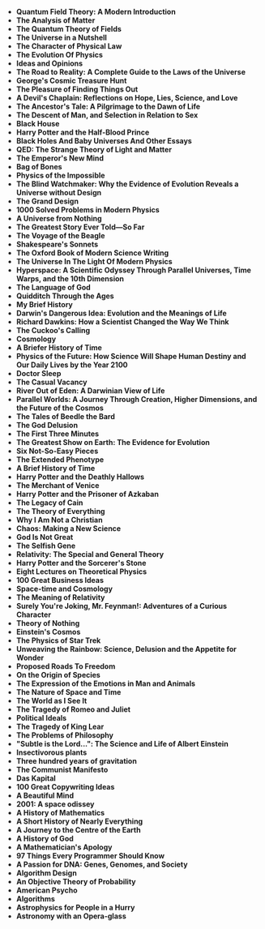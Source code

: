 <ul>

                             
 <li><b><a target="_blank" href="https://github.com/manjunath5496/Most-Popular-Books/blob/master/pop(1).pdf" style="text-decoration:none;">Quantum Field Theory: A Modern Introduction </a></b></li>
 <li><b><a target="_blank" href="https://github.com/manjunath5496/Most-Popular-Books/blob/master/pop(2).pdf" style="text-decoration:none;">The Analysis of Matter  </a></b></li>
<li><b><a target="_blank" href="https://github.com/manjunath5496/Most-Popular-Books/blob/master/pop(3).pdf" style="text-decoration:none;">The Quantum Theory of Fields</a></b></li>
 <li><b><a target="_blank" href="https://github.com/manjunath5496/Most-Popular-Books/blob/master/pop(4).pdf" style="text-decoration:none;">The Universe in a Nutshell</a></b></li>                              
<li><b><a target="_blank" href="https://github.com/manjunath5496/Most-Popular-Books/blob/master/pop(5).pdf" style="text-decoration:none;">The Character of Physical Law</a></b></li>
<li><b><a target="_blank" href="https://github.com/manjunath5496/Most-Popular-Books/blob/master/pop(6).pdf" style="text-decoration:none;">The Evolution Of Physics</a></b></li>
 
  <li><b><a target="_blank" href="https://github.com/manjunath5496/Most-Popular-Books/blob/master/pop(7).pdf" style="text-decoration:none;">Ideas and Opinions</a></b></li>
 <li><b><a target="_blank" href="https://github.com/manjunath5496/Most-Popular-Books/blob/master/pop(8).pdf" style="text-decoration:none;">The Road to Reality: A Complete Guide to the Laws of the Universe </a></b></li>
   <li><b><a target="_blank" href="https://github.com/manjunath5496/Most-Popular-Books/blob/master/pop(9).pdf" style="text-decoration:none;">George's Cosmic Treasure Hunt</a></b></li>                                                          
<li><b><a target="_blank" href="https://github.com/manjunath5496/Most-Popular-Books/blob/master/pop(11).pdf" style="text-decoration:none;">The Pleasure of Finding Things Out</a></b></li>
<li><b><a target="_blank" href="https://github.com/manjunath5496/Most-Popular-Books/blob/master/pop(12).pdf" style="text-decoration:none;">A Devil's Chaplain: Reflections on Hope, Lies, Science, and Love</a></b></li>
               <li><b><a target="_blank" href="https://github.com/manjunath5496/Most-Popular-Books/blob/master/pop(13).pdf" style="text-decoration:none;">The Ancestor's Tale: A Pilgrimage to the Dawn of Life</a></b></li>
               
 <li><b><a target="_blank" href="https://github.com/manjunath5496/Most-Popular-Books/blob/master/pop(14).pdf" style="text-decoration:none;">The Descent of Man, and Selection in Relation to Sex</a></b></li>              
                              
<li><b><a target="_blank" href="https://github.com/manjunath5496/Most-Popular-Books/blob/master/pop(15).pdf" style="text-decoration:none;">Black House</a></b></li>
<li><b><a target="_blank" href="https://github.com/manjunath5496/Most-Popular-Books/blob/master/pop(16).pdf" style="text-decoration:none;">Harry Potter and the Half-Blood Prince</a></b></li>

  <li><b><a target="_blank" href="https://github.com/manjunath5496/Most-Popular-Books/blob/master/pop(17).pdf" style="text-decoration:none;">Black Holes And Baby Universes And Other Essays </a></b></li>    
  
<li><b><a target="_blank" href="https://github.com/manjunath5496/Most-Popular-Books/blob/master/pop(18).pdf" style="text-decoration:none;">QED: The Strange Theory of Light and Matter </a></b></li>      

<li><b><a target="_blank" href="https://github.com/manjunath5496/Most-Popular-Books/blob/master/pop(19).pdf" style="text-decoration:none;">The Emperor's New Mind </a></b></li>
 
<li><b><a target="_blank" href="https://github.com/manjunath5496/Most-Popular-Books/blob/master/pop(20).pdf" style="text-decoration:none;">Bag of Bones </a></b></li>

<li><b><a target="_blank" href="https://github.com/manjunath5496/Most-Popular-Books/blob/master/pop(21).pdf" style="text-decoration:none;">Physics of the Impossible </a></b></li>
 
  <li><b><a target="_blank" href="https://github.com/manjunath5496/Most-Popular-Books/blob/master/pop(22).pdf" style="text-decoration:none;">The Blind Watchmaker: Why the Evidence of Evolution Reveals a Universe without Design </a></b></li>                              

  <li><b><a target="_blank" href="https://github.com/manjunath5496/Most-Popular-Books/blob/master/pop(23).pdf" style="text-decoration:none;">The Grand Design </a></b></li>
 
   <li><b><a target="_blank" href="https://github.com/manjunath5496/Most-Popular-Books/blob/master/pop(24).pdf" style="text-decoration:none;">1000 Solved Problems in Modern Physics </a></b></li>
 
   <li><b><a target="_blank" href="https://github.com/manjunath5496/Most-Popular-Books/blob/master/pop(25).pdf" style="text-decoration:none;">A Universe from Nothing </a></b></li>                              

  <li><b><a target="_blank" href="https://github.com/manjunath5496/Most-Popular-Books/blob/master/pop(26).pdf" style="text-decoration:none;">The Greatest Story Ever Told—So Far </a></b></li>
 
   <li><b><a target="_blank" href="https://github.com/manjunath5496/Most-Popular-Books/blob/master/pop(27).pdf" style="text-decoration:none;">The Voyage of the Beagle</a></b></li>
 
   <li><b><a target="_blank" href="https://github.com/manjunath5496/Most-Popular-Books/blob/master/pop(28).pdf" style="text-decoration:none;">Shakespeare's Sonnets</a></b></li>
 
   <li><b><a target="_blank" href="https://github.com/manjunath5496/Most-Popular-Books/blob/master/pop(29).pdf" style="text-decoration:none;">The Oxford Book of Modern Science Writing  </a></b></li>                              

  <li><b><a target="_blank" href="https://github.com/manjunath5496/Most-Popular-Books/blob/master/pop(30).pdf" style="text-decoration:none;">The Universe In The Light Of Modern Physics </a></b></li>
 
   <li><b><a target="_blank" href="https://github.com/manjunath5496/Most-Popular-Books/blob/master/pop(31).pdf" style="text-decoration:none;">Hyperspace: A Scientific Odyssey Through Parallel Universes, Time Warps, and the 10th Dimension </a></b></li> 
 
   <li><b><a target="_blank" href="https://github.com/manjunath5496/Most-Popular-Books/blob/master/pop(32).pdf" style="text-decoration:none;">The Language of God</a></b></li>
 
   <li><b><a target="_blank" href="https://github.com/manjunath5496/Most-Popular-Books/blob/master/pop(33).pdf" style="text-decoration:none;">Quidditch Through the Ages </a></b></li>                              

  <li><b><a target="_blank" href="https://github.com/manjunath5496/Most-Popular-Books/blob/master/pop(34).pdf" style="text-decoration:none;">My Brief History </a></b></li> 
 
  
   <li><b><a target="_blank" href="https://github.com/manjunath5496/Most-Popular-Books/blob/master/pop(35).pdf" style="text-decoration:none;">Darwin's Dangerous Idea: Evolution and the Meanings of Life</a></b></li>                              

  <li><b><a target="_blank" href="https://github.com/manjunath5496/Most-Popular-Books/blob/master/pop(36).pdf" style="text-decoration:none;">Richard Dawkins: How a Scientist Changed the Way We Think </a></b></li> 
 
 
                             
 <li><b><a target="_blank" href="https://github.com/manjunath5496/Most-Popular-Books/blob/master/pop(37).pdf" style="text-decoration:none;">The Cuckoo's Calling </a></b></li>
 <li><b><a target="_blank" href="https://github.com/manjunath5496/Most-Popular-Books/blob/master/pop(38).pdf" style="text-decoration:none;">Cosmology  </a></b></li>
<li><b><a target="_blank" href="https://github.com/manjunath5496/Most-Popular-Books/blob/master/pop(39).pdf" style="text-decoration:none;">A Briefer History of Time</a></b></li>
 <li><b><a target="_blank" href="https://github.com/manjunath5496/Most-Popular-Books/blob/master/pop(40).pdf" style="text-decoration:none;">Physics of the Future: How Science Will Shape Human Destiny and Our Daily Lives by the Year 2100</a></b></li>                              
<li><b><a target="_blank" href="https://github.com/manjunath5496/Most-Popular-Books/blob/master/pop(41).pdf" style="text-decoration:none;">Doctor Sleep</a></b></li>
<li><b><a target="_blank" href="https://github.com/manjunath5496/Most-Popular-Books/blob/master/pop(42).pdf" style="text-decoration:none;">The Casual Vacancy</a></b></li>
 
  <li><b><a target="_blank" href="https://github.com/manjunath5496/Most-Popular-Books/blob/master/pop(43).pdf" style="text-decoration:none;">River Out of Eden: A Darwinian View of Life</a></b></li>
 <li><b><a target="_blank" href="https://github.com/manjunath5496/Most-Popular-Books/blob/master/pop(44).pdf" style="text-decoration:none;">Parallel Worlds: A Journey Through Creation, Higher Dimensions, and the Future of the Cosmos </a></b></li>
   <li><b><a target="_blank" href="https://github.com/manjunath5496/Most-Popular-Books/blob/master/pop(45).pdf" style="text-decoration:none;">The Tales of Beedle the Bard</a></b></li>                                                          
<li><b><a target="_blank" href="https://github.com/manjunath5496/Most-Popular-Books/blob/master/pop(46).pdf" style="text-decoration:none;">The God Delusion</a></b></li>
<li><b><a target="_blank" href="https://github.com/manjunath5496/Most-Popular-Books/blob/master/pop(47).pdf" style="text-decoration:none;">The First Three Minutes</a></b></li>
               <li><b><a target="_blank" href="https://github.com/manjunath5496/Most-Popular-Books/blob/master/pop(48).pdf" style="text-decoration:none;">The Greatest Show on Earth: The Evidence for Evolution</a></b></li>
               
 <li><b><a target="_blank" href="https://github.com/manjunath5496/Most-Popular-Books/blob/master/pop(49).pdf" style="text-decoration:none;">Six Not-So-Easy Pieces</a></b></li>              
                              
<li><b><a target="_blank" href="https://github.com/manjunath5496/Most-Popular-Books/blob/master/pop(50).pdf" style="text-decoration:none;">The Extended Phenotype</a></b></li>
<li><b><a target="_blank" href="https://github.com/manjunath5496/Most-Popular-Books/blob/master/pop(51).pdf" style="text-decoration:none;">A Brief History of Time</a></b></li>

  <li><b><a target="_blank" href="https://github.com/manjunath5496/Most-Popular-Books/blob/master/pop(52).pdf" style="text-decoration:none;">Harry Potter and the Deathly Hallows </a></b></li>    
  
<li><b><a target="_blank" href="https://github.com/manjunath5496/Most-Popular-Books/blob/master/pop(53).pdf" style="text-decoration:none;">The Merchant of Venice </a></b></li>      

<li><b><a target="_blank" href="https://github.com/manjunath5496/Most-Popular-Books/blob/master/pop(54).pdf" style="text-decoration:none;">Harry Potter and the Prisoner of Azkaban </a></b></li>
 
<li><b><a target="_blank" href="https://github.com/manjunath5496/Most-Popular-Books/blob/master/pop(55).pdf" style="text-decoration:none;">The Legacy of Cain</a></b></li>

<li><b><a target="_blank" href="https://github.com/manjunath5496/Most-Popular-Books/blob/master/pop(56).pdf" style="text-decoration:none;">The Theory of Everything </a></b></li>
 
  <li><b><a target="_blank" href="https://github.com/manjunath5496/Most-Popular-Books/blob/master/pop(57).pdf" style="text-decoration:none;">Why I Am Not a Christian</a></b></li>                              

  <li><b><a target="_blank" href="https://github.com/manjunath5496/Most-Popular-Books/blob/master/pop(58).pdf" style="text-decoration:none;">Chaos: Making a New Science </a></b></li>
 
   <li><b><a target="_blank" href="https://github.com/manjunath5496/Most-Popular-Books/blob/master/pop(59).pdf" style="text-decoration:none;">God Is Not Great </a></b></li>
 
   <li><b><a target="_blank" href="https://github.com/manjunath5496/Most-Popular-Books/blob/master/pop(60).pdf" style="text-decoration:none;">The Selfish Gene </a></b></li>                              

  <li><b><a target="_blank" href="https://github.com/manjunath5496/Most-Popular-Books/blob/master/pop(61).pdf" style="text-decoration:none;">Relativity: The Special and General Theory </a></b></li>
 
   <li><b><a target="_blank" href="https://github.com/manjunath5496/Most-Popular-Books/blob/master/pop(62).pdf" style="text-decoration:none;">Harry Potter and the Sorcerer's Stone</a></b></li>
 
   <li><b><a target="_blank" href="https://github.com/manjunath5496/Most-Popular-Books/blob/master/pop(63).pdf" style="text-decoration:none;">Eight Lectures on Theoretical Physics</a></b></li>
 
   <li><b><a target="_blank" href="https://github.com/manjunath5496/Most-Popular-Books/blob/master/pop(64).pdf" style="text-decoration:none;">100 Great Business Ideas  </a></b></li>                              

  <li><b><a target="_blank" href="https://github.com/manjunath5496/Most-Popular-Books/blob/master/pop(65).pdf" style="text-decoration:none;">Space-time and Cosmology </a></b></li>
 
   <li><b><a target="_blank" href="https://github.com/manjunath5496/Most-Popular-Books/blob/master/pop(66).pdf" style="text-decoration:none;">The Meaning of Relativity</a></b></li> 
 
   <li><b><a target="_blank" href="https://github.com/manjunath5496/Most-Popular-Books/blob/master/pop(67).pdf" style="text-decoration:none;">Surely You're Joking, Mr. Feynman!: Adventures of a Curious Character</a></b></li>
 
   <li><b><a target="_blank" href="https://github.com/manjunath5496/Most-Popular-Books/blob/master/pop(68).pdf" style="text-decoration:none;">Theory of Nothing </a></b></li>                              

  <li><b><a target="_blank" href="https://github.com/manjunath5496/Most-Popular-Books/blob/master/pop(69).pdf" style="text-decoration:none;">Einstein's Cosmos </a></b></li> 
 
  
   <li><b><a target="_blank" href="https://github.com/manjunath5496/Most-Popular-Books/blob/master/pop(70).pdf" style="text-decoration:none;">The Physics of Star Trek</a></b></li>                              

  <li><b><a target="_blank" href="https://github.com/manjunath5496/Most-Popular-Books/blob/master/pop(71).pdf" style="text-decoration:none;">Unweaving the Rainbow: Science, Delusion and the Appetite for Wonder</a></b></li> 
  
 
 
  <li><b><a target="_blank" href="https://github.com/manjunath5496/Most-Popular-Books/blob/master/pop(72).pdf" style="text-decoration:none;">Proposed Roads To Freedom </a></b></li>
 
   <li><b><a target="_blank" href="https://github.com/manjunath5496/Most-Popular-Books/blob/master/pop(73).pdf" style="text-decoration:none;">On the Origin of Species</a></b></li> 
 
   <li><b><a target="_blank" href="https://github.com/manjunath5496/Most-Popular-Books/blob/master/pop(74).pdf" style="text-decoration:none;">The Expression of the Emotions in Man and Animals</a></b></li>
 
   <li><b><a target="_blank" href="https://github.com/manjunath5496/Most-Popular-Books/blob/master/pop(75).pdf" style="text-decoration:none;">The Nature of Space and Time
 </a></b></li>                              

  <li><b><a target="_blank" href="https://github.com/manjunath5496/Most-Popular-Books/blob/master/pop(76).pdf" style="text-decoration:none;">The World as I See It </a></b></li> 
 
  
   <li><b><a target="_blank" href="https://github.com/manjunath5496/Most-Popular-Books/blob/master/pop(77).pdf" style="text-decoration:none;">The Tragedy of Romeo and Juliet</a></b></li>                              

  <li><b><a target="_blank" href="https://github.com/manjunath5496/Most-Popular-Books/blob/master/pop(78).pdf" style="text-decoration:none;">Political Ideals</a></b></li> 
  
<li><b><a target="_blank" href="https://github.com/manjunath5496/Most-Popular-Books/blob/master/pop(79).pdf" style="text-decoration:none;">The Tragedy of King Lear </a></b></li>                              

  <li><b><a target="_blank" href="https://github.com/manjunath5496/Most-Popular-Books/blob/master/pop(80).pdf" style="text-decoration:none;">The Problems of Philosophy </a></b></li> 
 
  
   <li><b><a target="_blank" href="https://github.com/manjunath5496/Most-Popular-Books/blob/master/pop(81).pdf" style="text-decoration:none;">"Subtle is the Lord...": The Science and Life of Albert Einstein</a></b></li>                              

  <li><b><a target="_blank" href="https://github.com/manjunath5496/Most-Popular-Books/blob/master/pop(82).rar" style="text-decoration:none;">Insectivorous plants</a></b></li> 
 
  <li><b><a target="_blank" href="https://github.com/manjunath5496/Most-Popular-Books/blob/master/pop(83).pdf" style="text-decoration:none;">Three hundred years of gravitation</a></b></li>  
 
 
   <li><b><a target="_blank" href="https://github.com/manjunath5496/Most-Popular-Books/blob/master/pop(10).pdf" style="text-decoration:none;">The Communist Manifesto</a></b></li>                              

  <li><b><a target="_blank" href="https://github.com/manjunath5496/Most-Popular-Books/blob/master/pop(84).pdf" style="text-decoration:none;">Das Kapital</a></b></li> 
  
<li><b><a target="_blank" href="https://github.com/manjunath5496/Most-Popular-Books/blob/master/pop(85).pdf" style="text-decoration:none;">100 Great Copywriting Ideas </a></b></li>                              

  <li><b><a target="_blank" href="https://github.com/manjunath5496/Most-Popular-Books/blob/master/pop(86).pdf" style="text-decoration:none;">A Beautiful Mind </a></b></li> 
 
  
   <li><b><a target="_blank" href="https://github.com/manjunath5496/Most-Popular-Books/blob/master/pop(87).pdf" style="text-decoration:none;">2001: A space odissey</a></b></li>                              

  <li><b><a target="_blank" href="https://github.com/manjunath5496/Most-Popular-Books/blob/master/pop(88).pdf" style="text-decoration:none;">A History of Mathematics</a></b></li> 
 
  <li><b><a target="_blank" href="https://github.com/manjunath5496/Most-Popular-Books/blob/master/pop(89).pdf" style="text-decoration:none;">A Short History of Nearly Everything</a></b></li>  
 
<li><b><a target="_blank" href="https://github.com/manjunath5496/Most-Popular-Books/blob/master/pop(90).pdf" style="text-decoration:none;">A Journey to the Centre of the Earth </a></b></li>                              

  <li><b><a target="_blank" href="https://github.com/manjunath5496/Most-Popular-Books/blob/master/pop(91).pdf" style="text-decoration:none;">A History of God </a></b></li> 
 
  
   <li><b><a target="_blank" href="https://github.com/manjunath5496/Most-Popular-Books/blob/master/pop(92).pdf" style="text-decoration:none;">A Mathematician's Apology</a></b></li>                              

  <li><b><a target="_blank" href="https://github.com/manjunath5496/Most-Popular-Books/blob/master/pop(93).pdf" style="text-decoration:none;">97 Things Every Programmer Should Know</a></b></li> 
 
  <li><b><a target="_blank" href="https://github.com/manjunath5496/Most-Popular-Books/blob/master/pop(94).pdf" style="text-decoration:none;">A Passion for DNA: Genes, Genomes, and Society</a></b></li>  
  
 <li><b><a target="_blank" href="https://github.com/manjunath5496/Most-Popular-Books/blob/master/pop(95).pdf" style="text-decoration:none;">Algorithm Design</a></b></li>  
 
<li><b><a target="_blank" href="https://github.com/manjunath5496/Most-Popular-Books/blob/master/pop(96).pdf" style="text-decoration:none;">An Objective Theory of Probability</a></b></li>                              

  <li><b><a target="_blank" href="https://github.com/manjunath5496/Most-Popular-Books/blob/master/pop(97).pdf" style="text-decoration:none;">American Psycho</a></b></li> 
 
  <li><b><a target="_blank" href="https://github.com/manjunath5496/Most-Popular-Books/blob/master/pop(98).pdf" style="text-decoration:none;">Algorithms</a></b></li>  
  
 <li><b><a target="_blank" href="https://github.com/manjunath5496/Most-Popular-Books/blob/master/pop(99).pdf" style="text-decoration:none;">Astrophysics for People in a Hurry</a></b></li>  
 
  <li><b><a target="_blank" href="https://github.com/manjunath5496/Most-Popular-Books/blob/master/pop(100).pdf" style="text-decoration:none;">Astronomy with an Opera-glass</a></b></li>  
 
 
 
  </ul>
